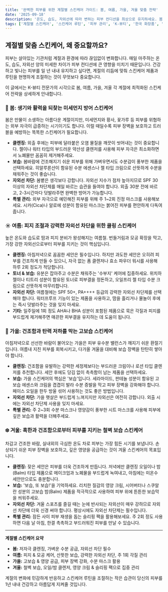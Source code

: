 ```yaml
---
title: '완벽한 피부를 위한 계절별 스킨케어 가이드: 봄, 여름, 가을, 겨울 맞춤 전략'
date: '2025-09-18'
description: '온도, 습도, 자외선에 따라 변하는 피부 컨디션을 최상으로 유지하세요. 봄의 미세먼지, 여름의 피지, 가을의 건조함, 겨울의 혹한까지, 각 계절에 맞는 클렌징, 보습, 자외선 차단법을 총정리하여 건강하고 빛나는 피부를 가꾸는 비결을 알려드립니다.'
tags: ['계절별 스킨케어', '스킨케어 루틴', '피부 관리', 'K-뷰티', '한국 화장품', '봄철 피부관리', '여름철 피부관리', '가을철 피부관리', '겨울철 피부관리']
---
```


## 계절별 맞춤 스킨케어, 왜 중요할까요?

피부는 살아있는 기관처럼 계절과 환경에 따라 끊임없이 변화합니다. 매일 마주하는 온도, 습도, 자외선 양의 미세한 차이가 피부 컨디션에 큰 영향을 미치기 때문입니다. 건강하고 빛나는 피부를 일 년 내내 유지하고 싶다면, 계절의 리듬에 맞춰 스킨케어 제품과 루틴을 현명하게 조절하는 것이 무엇보다 중요합니다.

이 글에서는 K-뷰티 전문가의 시각으로 봄, 여름, 가을, 겨울 각 계절에 최적화된 스킨케어 전략을 상세하게 안내합니다.

### 🌸 봄: 생기와 활력을 되찾는 미세먼지 방어 스킨케어

봄은 만물이 소생하는 아름다운 계절이지만, 미세먼지와 황사, 꽃가루 등 피부를 위협하는 외부 자극이 급증하는 시기이기도 합니다. 이럴 때일수록 피부 장벽을 보호하고 트러블을 예방하는 똑똑한 스킨케어가 필요합니다.

*   **클렌징:** 외출 후에는 피부에 달라붙은 오염 물질을 깨끗이 씻어내는 것이 중요합니다. 젤이나 워터 타입의 부드러운 약산성 클렌저를 사용해 피부 자극은 최소화하면서 노폐물만 꼼꼼히 제거해주세요.
*   **보습:** 봄바람에 건조해지기 쉬운 피부를 위해 가벼우면서도 수분감이 풍부한 제품을 선택하세요. 히알루론산이 함유된 수분 에센스나 젤 타입 크림으로 산뜻하게 수분을 채워주는 것이 좋습니다.
*   **자외선 차단:** 봄볕은 생각보다 강합니다. 자외선 지수가 점차 높아지므로 SPF 30 이상의 자외선 차단제를 매일 바르는 습관을 들여야 합니다. 외출 30분 전에 바르고, 2-3시간마다 덧발라주면 완벽한 방어가 가능합니다.
*   **특별 관리:** 외부 자극으로 예민해진 피부를 위해 주 1~2회 진정 마스크를 사용해보세요. 시카(Cica)나 알로에 성분이 함유된 마스크는 붉어진 피부를 편안하게 다독여줍니다.

### ☀️ 여름: 피지 조절과 강력한 자외선 차단을 위한 쿨링 스킨케어

높은 온도와 습도로 땀과 피지 분비가 왕성해지는 여름철. 번들거림과 모공 확장을 막고, 가장 강한 자외선으로부터 피부를 지키는 것이 핵심입니다.

*   **클렌징:** 아침저녁으로 꼼꼼한 세안은 필수입니다. 하지만 과도한 세안은 오히려 피부를 건조하게 만들 수 있으니, 자극 없는 폼 클렌저나 효소 파우더 워시를 사용해 하루 2회 정도가 적당합니다.
*   **토너 & 보습:** 유분은 잡아주고 수분은 채워주는 '수부지' 케어에 집중하세요. 위치하젤이나 티트리 성분이 함유된 토너로 피부결을 정돈하고, 오일프리 젤 타입 수분 크림으로 산뜻하게 마무리합니다.
*   **자외선 차단:** 여름철에는 SPF 50+, PA++++ 등급의 강력한 자외선 차단제를 선택해야 합니다. 워터프루프 기능이 있는 제품을 사용하고, 땀을 흘리거나 물놀이 후에는 즉시 덧발라주는 것을 잊지 마세요.
*   **기타:** 일주일에 1회 정도 AHA나 BHA 성분이 포함된 제품으로 묵은 각질과 피지를 부드럽게 제거해주면 매끈한 피부결을 유지하는 데 도움이 됩니다.

### 🍁 가을: 건조함과 탄력 저하를 막는 고보습 스킨케어

아침저녁으로 선선한 바람이 불어오는 가을은 피부 유수분 밸런스가 깨지기 쉬운 환절기입니다. 여름내 지친 피부를 회복시키고, 다가올 겨울을 대비해 보습 장벽을 탄탄히 쌓아야 합니다.

*   **클렌징:** 건조함을 유발하는 강력한 세정제보다는 부드러운 크림이나 로션 타입 클렌저를 추천합니다. 세안 후에도 당김 없이 촉촉함이 남는 제품을 선택하세요.
*   **보습:** 가을 스킨케어의 핵심은 '보습'입니다. 세라마이드, 판테놀 성분이 함유된 고보습 에센스와 크림을 겹겹이 발라 수분 증발을 막고 피부 장벽을 강화해야 합니다. 페이스 오일을 한두 방울 섞어 사용하는 것도 좋은 방법입니다.
*   **자외선 차단:** 가을 햇살은 부드럽게 느껴지지만 자외선은 여전히 강합니다. 외출 시에는 자외선 차단제 사용을 잊지 마세요.
*   **특별 관리:** 주 2~3회 수분 마스크나 영양감이 풍부한 시트 마스크를 사용해 피부에 깊은 보습과 활력을 더해주세요.

### ❄️ 겨울: 혹한과 건조함으로부터 피부를 지키는 철벽 보습 스킨케어

차갑고 건조한 바람, 실내외의 극심한 온도 차로 피부는 가장 힘든 시기를 보냅니다. 손상되기 쉬운 피부 장벽을 보호하고, 깊은 영양을 공급하는 것이 겨울 스킨케어의 목표입니다.

*   **클렌징:** 잦은 세안은 피부를 더욱 건조하게 만듭니다. 저녁에만 클렌징 오일이나 밤(Balm) 타입 제품으로 메이크업과 노폐물을 부드럽게 녹여내고, 아침에는 미온수 세안만으로도 충분합니다.
*   **보습:** '보습, 또 보습!'을 기억하세요. 리치한 질감의 영양 크림, 시어버터나 스쿠알란 성분의 고보습 밤(Balm) 제품을 적극적으로 사용하여 피부 위에 튼튼한 보습막을 씌워주세요.
*   **자외선 차단:** 겨울 스포츠를 즐길 때는 눈에 반사되는 자외선이 매우 강하므로 자외선 차단에 더욱 신경 써야 합니다. 평상시에도 자외선 차단제는 필수입니다.
*   **특별 관리:** 잠든 사이 피부 재생을 돕는 슬리핑 팩을 활용해보세요. 주 2회 정도 사용하면 다음 날 아침, 한결 촉촉하고 부드러워진 피부를 만날 수 있습니다.

---

**계절별 스킨케어 요약**

*   **봄:** 저자극 클렌징, 가벼운 수분 공급, 자외선 차단 필수
*   **여름:** 피지 & 모공 케어, 산뜻한 보습, 강력한 자외선 차단, 주 1회 각질 관리
*   **가을:** 고보습 & 영양 공급, 피부 장벽 강화, 수분 마스크 활용
*   **겨울:** 철벽 보습, 오일/밤 클렌저, 영양 크림 & 슬리핑 팩으로 집중 관리

계절의 변화에 민감하게 반응하고 스킨케어 루틴을 조절하는 작은 습관이 당신의 피부를 1년 내내 건강하고 아름답게 지켜줄 것입니다.

